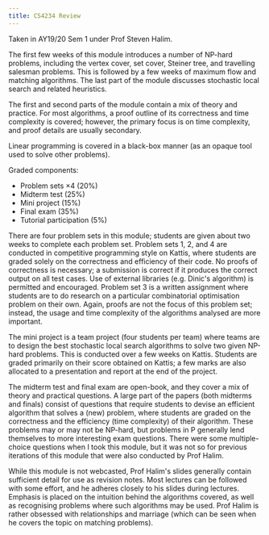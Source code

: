 ```yaml
---
title: CS4234 Review
---
```


Taken in AY19/20 Sem 1 under Prof Steven Halim.

The first few weeks of this module introduces a number of NP-hard problems, including the vertex cover, set cover, Steiner tree, and travelling salesman problems.  This is followed by a few weeks of maximum flow and matching algorithms.  The last part of the module discusses stochastic local search and related heuristics.

The first and second parts of the module contain a mix of theory and practice.  For most algorithms, a proof outline of its correctness and time complexity is covered; however, the primary focus is on time complexity, and proof details are usually secondary.

Linear programming is covered in a black-box manner (as an opaque tool used to solve other problems).

Graded components:
- Problem sets ×4 (20%)
- Midterm test (25%)
- Mini project (15%)
- Final exam (35%)
- Tutorial participation (5%)

There are four problem sets in this module; students are given about two weeks to complete each problem set.  Problem sets 1, 2, and 4 are conducted in competitive programming style on Kattis, where students are graded solely on the correctness and efficiency of their code.  No proofs of correctness is necessary; a submission is correct if it produces the correct output on all test cases.  Use of external libraries (e.g. Dinic's algorithm) is permitted and encouraged.  Problem set 3 is a written assignment where students are to do research on a particular combinatorial optimisation problem on their own.  Again, proofs are not the focus of this problem set; instead, the usage and time complexity of the algorithms analysed are more important.

The mini project is a team project (four students per team) where teams are to design the best stochastic local search algorithms to solve two given NP-hard problems.  This is conducted over a few weeks on Kattis.  Students are graded primarily on their score obtained on Kattis; a few marks are also allocated to a presentation and report at the end of the project.

The midterm test and final exam are open-book, and they cover a mix of theory and practical questions.  A large part of the papers (both midterms and finals) consist of questions that require students to devise an efficient algorithm that solves a (new) problem, where students are graded on the correctness and the efficiency (time complexity) of their algorithm.  These problems may or may not be NP-hard, but problems in P generally lend themselves to more interesting exam questions.  There were some multiple-choice questions when I took this module, but it was not so for previous iterations of this module that were also conducted by Prof Halim.

While this module is not webcasted, Prof Halim's slides generally contain sufficient detail for use as revision notes.  Most lectures can be followed with some effort, and he adheres closely to his slides during lectures.  Emphasis is placed on the intuition behind the algorithms covered, as well as recognising problems where such algorithms may be used.  Prof Halim is rather obsessed with relationships and marriage (which can be seen when he covers the topic on matching problems).